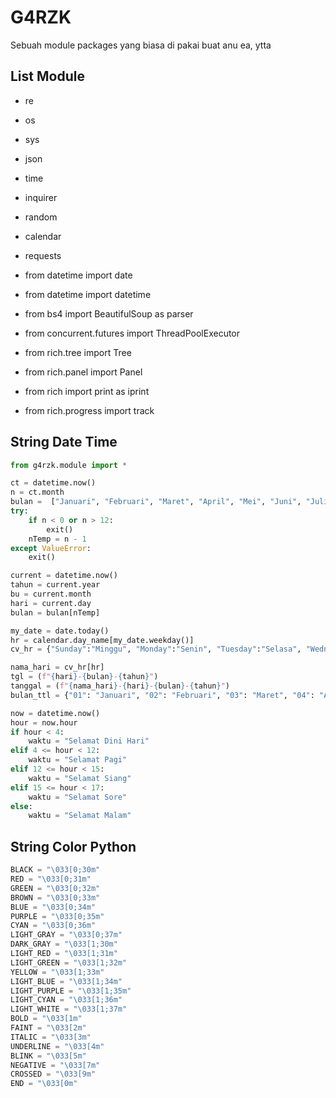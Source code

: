 # G4RZK
Sebuah module packages yang biasa di pakai buat anu ea, ytta

## List Module
 *  re
 *  os
 *  sys
 *  json
 *  time
 *  inquirer
 *  random
 *  calendar
 *  requests
 
 * from datetime import date
 * from datetime import datetime
 * from bs4 import BeautifulSoup as parser
 * from concurrent.futures import ThreadPoolExecutor

 * from rich.tree import Tree
 * from rich.panel import Panel
 * from rich import print as iprint
 * from rich.progress import track

## String Date Time
```python
from g4rzk.module import *

ct = datetime.now()
n = ct.month
bulan =  ["Januari", "Februari", "Maret", "April", "Mei", "Juni", "Juli", "Agustus", "September", "Oktober", "November", "Desember"]
try:
	if n < 0 or n > 12:
		exit()
	nTemp = n - 1
except ValueError:
	exit()

current = datetime.now()
tahun = current.year
bu = current.month
hari = current.day
bulan = bulan[nTemp]

my_date = date.today()
hr = calendar.day_name[my_date.weekday()]
cv_hr = {"Sunday":"Minggu", "Monday":"Senin", "Tuesday":"Selasa", "Wednesday":"Rabu", "Thursday":"Kamis", "Friday":"Jumat", "Saturday":"Sabtu"}

nama_hari = cv_hr[hr]
tgl = (f"{hari}-{bulan}-{tahun}")
tanggal = (f"{nama_hari}-{hari}-{bulan}-{tahun}")
bulan_ttl = {"01": "Januari", "02": "Februari", "03": "Maret", "04": "April", "05": "Mei", "06": "Juni", "07": "Juli", "08": "Agustus", "09": "September", "10": "Oktober", "11": "November", "12": "Desember"}

now = datetime.now()
hour = now.hour
if hour < 4:
	waktu = "Selamat Dini Hari"
elif 4 <= hour < 12:
	waktu = "Selamat Pagi"
elif 12 <= hour < 15:
	waktu = "Selamat Siang"
elif 15 <= hour < 17:
	waktu = "Selamat Sore"
else:
	waktu = "Selamat Malam"
```

## String Color Python
```python
BLACK = "\033[0;30m"
RED = "\033[0;31m"
GREEN = "\033[0;32m"
BROWN = "\033[0;33m"
BLUE = "\033[0;34m"
PURPLE = "\033[0;35m"
CYAN = "\033[0;36m"
LIGHT_GRAY = "\033[0;37m"
DARK_GRAY = "\033[1;30m"
LIGHT_RED = "\033[1;31m"
LIGHT_GREEN = "\033[1;32m"
YELLOW = "\033[1;33m"
LIGHT_BLUE = "\033[1;34m"
LIGHT_PURPLE = "\033[1;35m"
LIGHT_CYAN = "\033[1;36m"
LIGHT_WHITE = "\033[1;37m"
BOLD = "\033[1m"
FAINT = "\033[2m"
ITALIC = "\033[3m"
UNDERLINE = "\033[4m"
BLINK = "\033[5m"
NEGATIVE = "\033[7m"
CROSSED = "\033[9m"
END = "\033[0m"
```